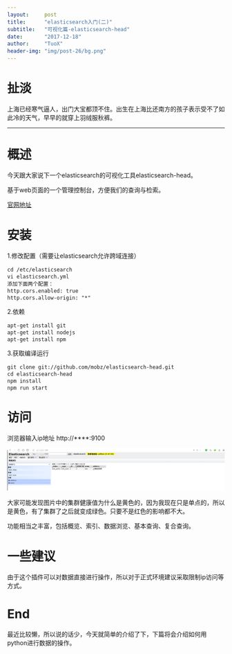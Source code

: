 ```yaml
---
layout:     post
title:      "elasticsearch入门(二)"
subtitle:   "可视化篇-elasticsearch-head"
date:       "2017-12-18"
author:     "TuoX"
header-img: "img/post-26/bg.png"
---
```


# 扯淡

上海已经寒气逼人，出门大宝都顶不住。出生在上海比还南方的孩子表示受不了如此冷的天气，早早的就穿上羽绒服秋裤。

***

# 概述

今天跟大家说下一个elasticsearch的可视化工具elasticsearch-head。

基于web页面的一个管理控制台，方便我们的查询与检索。

[官网地址](https://github.com/mobz/elasticsearch-head)

# 安装

1.修改配置（需要让elasticsearch允许跨域连接）

    cd /etc/elasticsearch
    vi elasticsearch.yml
    添加下面两个配置：
    http.cors.enabled: true
    http.cors.allow-origin: "*"

2.依赖

    apt-get install git
    apt-get install nodejs
    apt-get install npm

3.获取编译运行

    git clone git://github.com/mobz/elasticsearch-head.git
    cd elasticsearch-head
    npm install
    npm run start

# 访问

浏览器输入ip地址 http://****:9100

![](/img/post-27/result.png)

大家可能发现图片中的集群健康值为什么是黄色的，因为我现在只是单点的，所以是黄色，有了集群了之后就变成绿色。只要不是红色的影响都不大。

功能相当之丰富，包括概览、索引、数据浏览、基本查询、复合查询。

# 一些建议

由于这个插件可以对数据直接进行操作，所以对于正式环境建议采取限制ip访问等方式。

# End

最近比较懒，所以说的话少，今天就简单的介绍了下，下篇将会介绍如何用python进行数据的操作。